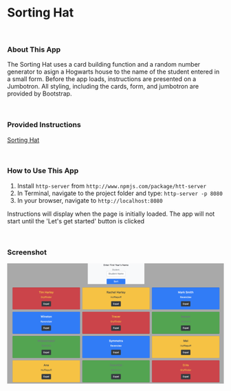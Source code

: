 # Sorting Hat
<br>

### About This App
The Sorting Hat uses a card building function and a random number generator to asign a Hogwarts house to the name of the student entered in a small form.  Before the app loads, instructions are presented on a Jumbotron.  All styling, including the cards, form, and jumbotron are provided by Bootstrap.  

<br>

### Provided Instructions
<a href="https://github.com/nss-nightclass-projects/exercise-vault/blob/master/EVENTS_sorting_hat.md">Sorting Hat</a>

<br>

### How to Use This App
1. Install `http-server` from `http://www.npmjs.com/package/htt-server`
2. In Terminal, navigate to the project folder and type: `http-server -p 8080`
3. In your browser, navigate to `http://localhost:8080`

<p>Instructions will display when the page is initially loaded.  The app will not start until the 'Let's get started' button is clicked</p>

<br>

### Screenshot 
<img src='screenshot.png'>
